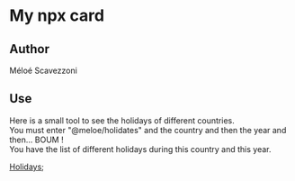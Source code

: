 # My npx card

## Author 
Méloé Scavezzoni

## Use
Here is a small tool to see the holidays of different countries.    
You must enter "@meloe/holidates" and the country and then the year and then... BOUM !    
You have the list of different holidays during this country and this year.



[Holidays](https://media.giphy.com/media/JRgjhKV4UvgCpcue0q/giphy.gif);